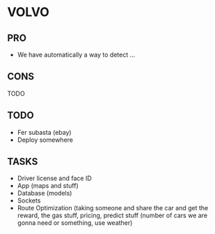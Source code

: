 # VOLVO

## PRO
- We have automatically a way to detect ...

## CONS
TODO

## TODO
- Fer subasta (ebay)
- Deploy somewhere


## TASKS
- Driver license and face ID 
- App (maps and stuff) 
- Database (models) 
- Sockets 
- Route Optimization (taking someone and share the car and get the reward, the gas stuff, pricing, predict stuff (number of cars we are gonna need or something, use weather)
